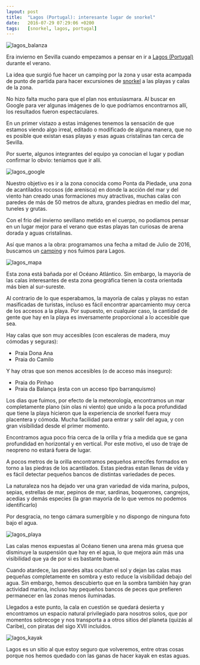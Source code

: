 ```yaml
---
layout: post
title:  "Lagos (Portugal): interesante lugar de snorkel"
date:   2016-07-29 07:29:06 +0200
tags:	[snorkel, lagos, portugal]
---
```


![lagos_balanza][lagos_balanza.jpg]

Era invierno en Sevilla cuando empezamos a pensar en ir a [Lagos (Portugal)] durante
el verano.

La idea que surgió fue hacer un camping por la zona y usar esta acampada de punto de
partida para hacer excursiones de [snorkel] a las playas y calas de la zona.

No hizo falta mucho para que el plan nos entusiasmara. Al buscar en Google para ver
algunas imágenes de lo que podríamos encontrarnos allí, los resultados fueron
espectaculares.

En un primer vistazo a estas imágenes tenemos la sensación de que estamos viendo algo
irreal, editado o modificado de alguna manera, que no es posible que existan esas playas
y esas aguas cristalinas tan cerca de Sevilla.

Por suerte, algunos integrantes del equipo ya conocian el lugar y podian confirmar lo
obvio: teniamos que ir allí.

![lagos_google][lagos_google.png]

Nuestro objetivo es ir a la zona conocida como Ponta da Piedade, una zona de acantilados
rocosos (de arenisca) en donde la acción del mar y del viento han creado unas formaciones
muy atractivas, muchas calas con paredes de más de 50 metros de altura, grandes piedras
en medio del mar, tuneles y grutas.

Con el frio del invierno sevillano metido en el cuerpo, no podíamos pensar en un lugar
mejor para el verano que estas playas tan curiosas de arena dorada y aguas cristalinas.

Así que manos a la obra: programamos una fecha a mitad de Julio de 2016, buscamos un
[camping] y nos fuimos para Lagos.

![lagos_mapa][lagos_mapa.png]

Esta zona está bañada por el Océano Atlántico. Sin embargo, la mayoría de las
calas interesantes de esta zona geográfica tienen la costa orientada más bien al
sur-sureste.

Al contrario de lo que esperabamos, la mayoría de calas y playas no estan masificadas
de turistas, incluso es fácil encontrar aparcamiento muy cerca de los accesos a la playa.
Por supuesto, en cualquier caso, la cantidad de gente que hay en la playa es inversamente
proporcional a lo accesible que sea.

Hay calas que son muy accesibles (con escaleras de madera, muy cómodas y seguras):

* Praia Dona Ana
* Praia do Camilo

Y hay otras que son menos accesibles (o de acceso más inseguro):

* Praia do Pinhao
* Praia da Balança (esta con un acceso tipo barranquismo)

Los dias que fuimos, por efecto de la meteorología, encontramos un mar completamente
plano (sin olas ni viento) que unido a la poca profundidad que tiene la playa hicieron
que la experiencia de snorkel fuera muy placentera y cómoda. Mucha facilidad para entrar
y salir del agua, y con gran visibilidad desde el primer momento.

Encontramos agua poco fria cerca de la orilla y fria a medida que se gana profundidad
en horizontal y en vertical. Por este motivo, el uso de traje de neopreno no estará fuera
de lugar.

A pocos metros de la orilla encontramos pequeños arrecifes formados en torno a las
piedras de los acantilados. Estas piedras estan llenas de vida y es fácil detectar
pequeños bancos de distintas variedades de peces.

La naturaleza nos ha dejado ver una gran variedad de vida marina, pulpos, sepias,
estrellas de mar, pepinos de mar, sardinas, boquerones, cangrejos, acedias y demás
especies (la gran mayoría de lo que vemos no podemos identificarlo)

Por desgracia, no tengo cámara sumergible y no dispongo de ninguna foto bajo el agua.

![lagos_playa][lagos_playa.jpg]

Las calas menos expuestas al Océano tienen una arena más gruesa que disminuye la 
suspensión que hay en el agua, lo que mejora aún más una visibilidad que ya de por si
es bastante buena.

Cuando atardece, las paredes altas ocultan el sol y dejan las calas mas
pequeñas completamente en sombra y esto reduce la visibilidad debajo del agua.
Sin embargo, hemos descubierto que en la sombra también hay gran actividad marina,
incluso hay pequeños bancos de peces que prefieren permanecer en las zonas menos
iluminadas.

Llegados a este punto, la cala en cuestión se quedará desierta y encontramos un espacio
natural privilegiado para nosotros solos, que por momentos sobrecoge y nos transporta a
a otros sitios del planeta (quizás al Caribe), con piratas del sigo XVII incluidos.

![lagos_kayak][lagos_kayak.png]

Lagos es un sitio al que estoy seguro que volveremos, entre otras cosas porque nos hemos
quedado con las ganas de hacer kayak en estas aguas.


[lagos_balanza.jpg]:	{{site.url}}/assets/lagos_balanza.jpg
[Lagos (Portugal)]:	https://es.wikipedia.org/wiki/Lagos_(Portugal)
[snorkel]:		https://es.wikipedia.org/wiki/Snorkel
[lagos_google.png]:	{{site.url}}/assets/lagos_google.png
[camping]:		http://www.turiscampo.com/
[lagos_mapa.png]:	{{site.url}}/assets/lagos_mapa.png
[lagos_playa.jpg]:	{{site.url}}/assets/lagos_playa.jpg
[lagos_kayak.png]:	{{site.url}}/assets/lagos_kayak.png
